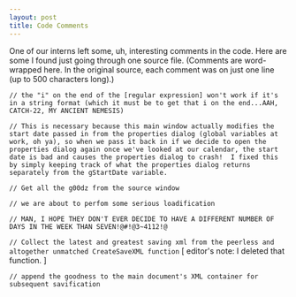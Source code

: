 ```yaml
---
layout: post
title: Code Comments
---
```

One of our interns left some, uh, interesting comments in the code. Here are some I found just going through one source file. (Comments are word-wrapped here.  In the original source, each comment was on just one line (up to 500 characters long).)

`// the "i" on the end of the [regular expression] won't work if it's in a string format (which it must be to get that i on the end...AAH, CATCH-22, MY ANCIENT NEMESIS)`

`// This is necessary because this main window actually modifies the start date passed in from the properties dialog (global variables at work, oh ya), so when we pass it back in if we decide to open the properties dialog again once we've looked at our calendar, the start date is bad and causes the properties dialog to crash!  I fixed this by simply keeping track of what the properties dialog returns separately from the gStartDate variable.`

`// Get all the g00dz from the source window`

`// we are about to perfom some serious loadification`

`// MAN, I HOPE THEY DON'T EVER DECIDE TO HAVE A DIFFERENT NUMBER OF DAYS IN THE WEEK THAN SEVEN!@#!@3~4112!@`

`// Collect the latest and greatest saving xml from the peerless and altogether unmatched CreateSaveXML function`
[ editor's note: I deleted that function. ]

`// append the goodness to the main document's XML container for subsequent savification`

